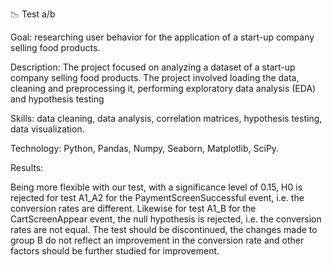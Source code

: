 📉 Test a/b

Goal: researching user behavior for the application of a start-up company selling food products.

Description: The project focused on analyzing a dataset of a start-up company selling food products. The project involved loading the data, cleaning and preprocessing it, performing exploratory data analysis (EDA) and hypothesis testing

Skills: data cleaning, data analysis, correlation matrices, hypothesis testing, data visualization.

Technology: Python, Pandas, Numpy, Seaborn, Matplotlib, SciPy.

Results:

Being more flexible with our test, with a significance level of 0.15, H0 is rejected for test A1_A2 for the PaymentScreenSuccessful event, i.e. the conversion rates are different. Likewise for test A1_B for the CartScreenAppear event, the null hypothesis is rejected, i.e. the conversion rates are not equal. The test should be discontinued, the changes made to group B do not reflect an improvement in the conversion rate and other factors should be further studied for improvement.
